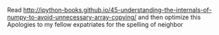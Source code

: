 

Read http://ipython-books.github.io/45-understanding-the-internals-of-numpy-to-avoid-unnecessary-array-copying/ and then optimize this
Apologies to my fellow expatriates for the spelling of neighbor
